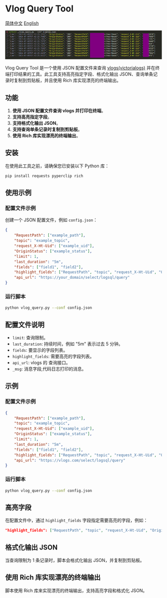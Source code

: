 
# Vlog Query Tool
[简体中文](README.zh.md) [English](README.md)


![](images/2024-07-09-15-48-06.png)

Vlog Query Tool 是一个使用 JSON 配置文件来查询 [vlogs(victorialogs)](https://docs.victoriametrics.com/victorialogs/) 并在终端打印结果的工具。此工具支持高亮指定字段、格式化输出 JSON、查询单条记录时复制到剪贴板，并且使用 Rich 库实现漂亮的终端输出。


## 功能

1. **使用 JSON 配置文件查询 vlogs 并打印在终端**。
2. **支持高亮指定字段**。
3. **支持格式化输出 JSON**。
4. **支持查询单条记录时复制到剪贴板**。
5. **使用 Rich 库实现漂亮的终端输出**。

## 安装

在使用此工具之前，请确保您已安装以下 Python 库：

```sh
pip install requests pyperclip rich
```

## 使用示例

### 配置文件示例

创建一个 JSON 配置文件，例如 `config.json`：

```json
{
    "RequestPath": ["example_path"],
    "topic": "example_topic",
    "request_X-Ht-Uid": ["example_uid"],
    "OriginStatus": ["example_status"],
    "limit": 1,
    "last_duration": "5m",
    "fields": ["field1", "field2"],
    "highlight_fields": ["RequestPath", "topic", "request_X-Ht-Uid", "OriginStatus", "caller", "_msg", "custom_field"],
    "api_url": "https://your_domain/select/logsql/query"
}
```

### 运行脚本

```sh
python vlog_query.py --conf config.json
```

## 配置文件说明

- `limit`: 查询限制。
- `last_duration`: 持续时间，例如 "5m" 表示过去 5 分钟。
- `fields`: 要显示的字段列表。
- `highlight_fields`: 需要高亮的字段列表。
- `api_url`: vlogs 的 查询接口。
- `_msg`: 消息字段,代码日志打印的消息。

## 示例

### 配置文件示例

```json
{
    "RequestPath": ["example_path"],
    "topic": "example_topic",
    "request_X-Ht-Uid": ["example_uid"],
    "OriginStatus": ["example_status"],
    "limit": 1,
    "last_duration": "5m",
    "fields": ["field1", "field2"],
    "highlight_fields": ["RequestPath", "topic", "request_X-Ht-Uid", "OriginStatus", "caller", "_msg", "custom_field"],
    "api_url": "https://vlogs.com/select/logsql/query"
}
```

### 运行脚本

```sh
python vlog_query.py --conf config.json
```

## 高亮字段

在配置文件中，通过 `highlight_fields` 字段指定需要高亮的字段，例如：

```json
"highlight_fields": ["RequestPath", "topic", "request_X-Ht-Uid", "OriginStatus", "caller", "_msg", "custom_field"]
```

## 格式化输出 JSON

当查询限制为 1 条记录时，脚本会格式化输出 JSON，并复制到剪贴板。

## 使用 Rich 库实现漂亮的终端输出

脚本使用 Rich 库来实现漂亮的终端输出，支持高亮字段和格式化 JSON。

